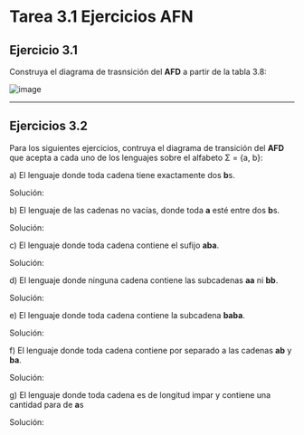 # Tarea 3.1 Ejercicios AFN

## Ejercicio 3.1
Construya el diagrama de trasnsición del **AFD** a partir de la tabla 3.8:

![image](https://github.com/Chris-Vlad/MiRepositorio/assets/160756073/64fa8c72-e3cb-4992-b91f-5014f2b04d2d)

***

## Ejercicios 3.2
Para los siguientes ejercicios, contruya el diagrama de transición del **AFD** que
acepta a cada uno de los lenguajes sobre el alfabeto Σ = {a, b}:

a) El lenguaje donde toda cadena tiene exactamente dos **b**s.

Solución:

b) El lenguaje de las cadenas no vacías, donde toda **a** esté entre dos **b**s.

Solución:

c) El lenguaje donde toda cadena contiene el sufijo **aba**.

Solución:

d) El lenguaje donde ninguna cadena contiene las subcadenas **aa** ni **bb**.

Solución:

e) El lenguaje donde toda cadena contiene la subcadena **baba**.

Solución:

f) El lenguaje donde toda cadena contiene por separado a las cadenas **ab** y **ba**.

Solución:

g) El lenguaje donde toda cadena es de longitud impar y contiene una cantidad para de **a**s

Solución:
